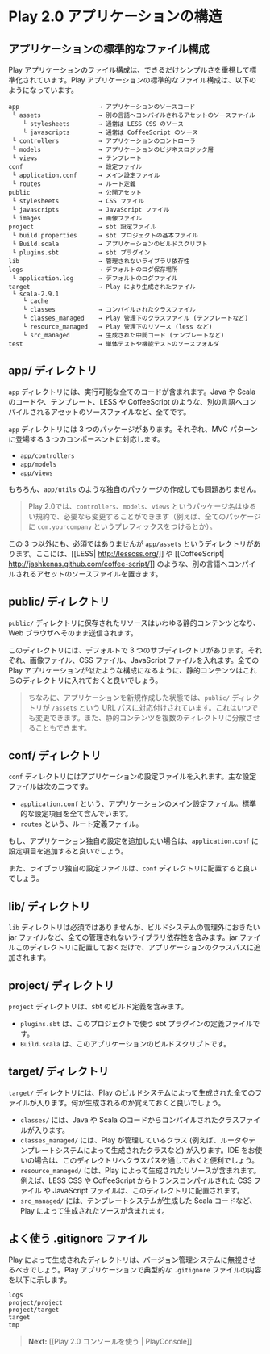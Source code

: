 <!-- translated -->
<!--
# Anatomy of a Play 2.0 application
-->
# Play 2.0 アプリケーションの構造

<!--
## The standard application layout
-->
## アプリケーションの標準的なファイル構成

<!--
The layout of a Play application is standardized to keep things as simple as possible. A standard Play application looks like this:
-->
Play アプリケーションのファイル構成は、できるだけシンプルさを重視して標準化されています。Play アプリケーションの標準的なファイル構成は、以下のようになっています。

<!-- ```
app                      → Application sources
 └ assets                → Compiled asset sources
    └ stylesheets        → Typically LESS CSS sources
    └ javascripts        → Typically CoffeeScript sources
 └ controllers           → Application controllers
 └ models                → Application business layer
 └ views                 → Templates
conf                     → Configurations files
 └ application.conf      → Main configuration file
 └ routes                → Routes definition
public                   → Public assets
 └ stylesheets           → CSS files
 └ javascripts           → Javascript files
 └ images                → Image files
project                  → sbt configuration files
 └ build.properties      → Marker for sbt project
 └ Build.scala           → Application build script
 └ plugins.sbt           → sbt plugins
lib                      → Unmanaged libraries dependencies
logs                     → Standard logs folder
 └ application.log       → Default log file
target                   → Generated stuff
 └ scala-2.9.1              
    └ cache              
    └ classes            → Compiled class files
    └ classes_managed    → Managed class files (templates, ...)
    └ resource_managed   → Managed resources (less, ...)
    └ src_managed        → Generated sources (templates, ...)
test                     → source folder for unit or functional tests
``` -->
```
app                      → アプリケーションのソースコード
 └ assets                → 別の言語へコンパイルされるアセットのソースファイル
    └ stylesheets        → 通常は LESS CSS のソース
    └ javascripts        → 通常は CoffeeScript のソース
 └ controllers           → アプリケーションのコントローラ
 └ models                → アプリケーションのビジネスロジック層
 └ views                 → テンプレート
conf                     → 設定ファイル
 └ application.conf      → メイン設定ファイル
 └ routes                → ルート定義
public                   → 公開アセット
 └ stylesheets           → CSS ファイル
 └ javascripts           → JavaScript ファイル
 └ images                → 画像ファイル
project                  → sbt 設定ファイル
 └ build.properties      → sbt プロジェクトの基本ファイル
 └ Build.scala           → アプリケーションのビルドスクリプト
 └ plugins.sbt           → sbt プラグイン
lib                      → 管理されないライブラリ依存性
logs                     → デフォルトのログ保存場所
 └ application.log       → デフォルトのログファイル
target                   → Play により生成されたファイル
 └ scala-2.9.1              
    └ cache              
    └ classes            → コンパイルされたクラスファイル
    └ classes_managed    → Play 管理下のクラスファイル (テンプレートなど)
    └ resource_managed   → Play 管理下のリソース (less など)
    └ src_managed        → 生成された中間コード (テンプレートなど)
test                     → 単体テストや機能テストのソースフォルダ
```

<!--
## The app/ directory
-->
## app/ ディレクトリ

<!--
The `app` directory contains all executable artifacts: Java and Scala source code, templates and compiled assets’ sources.
-->
`app` ディレクトリには、実行可能な全てのコードが含まれます。Java や Scala のコードや、テンプレート、LESS や CoffeeScript のような、別の言語へコンパイルされるアセットのソースファイルなど、全てです。

<!--
There are three standard packages in the `app` directory, one for each component of the MVC architectural pattern: 
-->
`app` ディレクトリには 3 つのパッケージがあります。それぞれ、MVC パターンに登場する 3 つのコンポーネントに対応します。

- `app/controllers`
- `app/models`
- `app/views`

<!--
You can of course add your own packages, for example an `app/utils` package.
-->
もちろん、`app/utils` のような独自のパッケージの作成しても問題ありません。

<!--
> Note that in Play 2.0, the controllers, models and views package name conventions are now just that and can be changed if needed (such as prefixing everything with `com.yourcompany`).
-->
> Play 2.0では、`controllers`、`models`、`views` というパッケージ名はゆるい規約で、必要なら変更することができます（例えば、全てのパッケージに `com.yourcompany` というプレフィックスをつけるとか）。

<!--
There is also an optional directory called `app/assets` for compiled assets such as [[LESS sources | http://lesscss.org/]] and [[CoffeeScript sources | http://jashkenas.github.com/coffee-script/]].
-->
この 3 つ以外にも、必須ではありませんが `app/assets` というディレクトリがあります。ここには、[[LESS| http://lesscss.org/]] や [[CoffeeScript| http://jashkenas.github.com/coffee-script/]] のような、別の言語へコンパイルされるアセットのソースファイルを置きます。

<!--
## The public/ directory
-->
## public/ ディレクトリ

<!--
Resources stored in the `public` directory are static assets that are served directly by the Web server.
-->
`public/` ディレクトリに保存されたリソースはいわゆる静的コンテンツとなり、Web ブラウザへそのまま送信されます。

<!--
This directory is split into three standard sub-directories for images, CSS stylesheets and JavaScript files. You should organize your static assets like this to keep all Play applications consistent.
-->
このディレクトリには、デフォルトで 3 つのサブディレクトリがあります。それぞれ、画像ファイル、CSS ファイル、JavaScript ファイルを入れます。全ての Play アプリケーションが似たような構成になるように、静的コンテンツはこれらのディレクトリに入れておくと良いでしょう。

<!--
> In a newly-created application, the `/public` directory is mapped to the `/assets` URL path, but you can easily change that, or even use several directories for your static assets.
-->
> ちなみに、アプリケーションを新規作成した状態では、`public/` ディレクトリが `/assets` という URL パスに対応付けされています。これはいつでも変更できます。また、静的コンテンツを複数のディレクトリに分散させることもできます。

<!--
## The conf/ directory
-->
## conf/ ディレクトリ

<!--
The `conf` directory contains the application’s configuration files. There are two main configuration files:
-->
`conf` ディレクトリにはアプリケーションの設定ファイルを入れます。主な設定ファイルは次の二つです。

<!--
- `application.conf`, the main configuration file for the application, which contains standard configuration parameters
- `routes`, the routes definition file.
-->
- `application.conf` という、アプリケーションのメイン設定ファイル。標準的な設定項目を全て含んでいます。
- `routes` という、ルート定義ファイル。

<!--
If you need to add configuration options that are specific to your application, it’s a good idea to add more options to the `application.conf` file.
-->
もし、アプリケーション独自の設定を追加したい場合は、`application.conf` に設定項目を追加すると良いでしょう。

<!--
If a library needs a specific configuration file, try to file it under the `conf` directory.
-->
また、ライブラリ独自の設定ファイルは、`conf` ディレクトリに配置すると良いでしょう。

<!--
## The lib/ directory
-->
## lib/ ディレクトリ

<!--
The `lib` directory is optional and contains unmanaged library dependencies, ie. all JAR files you want to manually manage outside the build system. Just drop any JAR files here and they will be added to your application classpath.
-->
`lib` ディレクトリは必須ではありませんが、ビルドシステムの管理外におきたい jar ファイルなど、全ての管理されないライブラリ依存性を含みます。jar ファイルこのディレクトリに配置しておくだけで、アプリケーションのクラスパスに追加されます。

<!--
## The project/ directory
-->
## project/ ディレクトリ

<!--
The `project` directory contains the sbt build definitions:
-->
`project` ディレクトリは、sbt のビルド定義を含みます。

<!--
- `plugins.sbt` defines sbt plugins used by this project
- `Build.scala` defines your application build script.
-->
- `plugins.sbt` は、このプロジェクトで使う sbt プラグインの定義ファイルです。
- `Build.scala` は、このアプリケーションのビルドスクリプトです。

<!--
## The target/ directory
-->
## target/ ディレクトリ

<!--
The `target` directory contains everything generated by the build system. It can be useful to know what is generated here.
-->
`target/` ディレクトリには、Play のビルドシステムによって生成された全てのファイルが入ります。何が生成されるのか覚えておくと良いでしょう。

<!--
- `classes/` contains all compiled classes (from both Java and Scala sources).
- `classes_managed/` contains only the classes that are managed by the framework (such as the classes generated by the router or the template system). It can be useful to add this class folder as an external class folder in your IDE project.
- `resource_managed/` contains generated resources, typically compiled assets such as LESS CSS and CoffeeScript compilation results.
- `src_managed/` contains generated sources, such as the Scala sources generated by the template system.
-->
- `classes/` には、Java や Scala のコードからコンパイルされたクラスファイルが入ります。
- `classes_managed/` には、Play が管理しているクラス (例えば、ルータやテンプレートシステムによって生成されたクラスなど) が入ります。IDE をお使いの場合は、このディレクトリへクラスパスを通しておくと便利でしょう。
- `resource_managed/` には、Play によって生成されたリソースが含まれます。例えば、LESS CSS や CoffeeScript からトランスコンパイルされた CSS ファイル や JavaScript ファイルは、このディレクトリに配置されます。
- `src_managed/` には、テンプレートシステムが生成した Scala コードなど、Play によって生成されたソースが含まれます。

<!--
## Typical .gitignore file
-->
## よく使う .gitignore ファイル

<!--
Generated folders should be ignored by your version control system. Here is the typical `.gitignore` file for a Play application:
-->
Play によって生成されたディレクトリは、バージョン管理システムに無視させるべきでしょう。Play アプリケーションで典型的な `.gitignore` ファイルの内容を以下に示します。

```txt
logs
project/project
project/target
target
tmp
```

<!--
> **Next:** [[Using the Play 2.0 console | PlayConsole ]]
-->
> **Next:** [[Play 2.0 コンソールを使う | PlayConsole]]